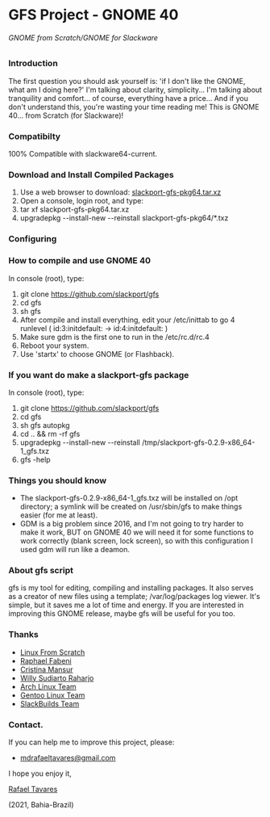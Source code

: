 # GFS Project - GNOME 40
###### GNOME from Scratch/GNOME for Slackware

### Introduction

 The first question you should ask yourself is: 'if I don't like the GNOME, what am I doing here?'
 I'm talking about clarity, simplicity... I'm talking about tranquility and comfort... of course, everything have a price...
 And if you don't understand this, you're wasting your time reading me!
 This is GNOME 40... from Scratch (for Slackware)!

### Compatibilty
 
 100% Compatible with slackware64-current.

### Download and Install Compiled Packages
 1. Use a web browser to download:
 [slackport-gfs-pkg64.tar.xz](https://drive.google.com/u/1/uc?id=15-VyFtpMbp8Xl36YKjzGtgIydOrzFJkw&export=download)
 2. Open a console, login root, and type:
 3. tar xf slackport-gfs-pkg64.tar.xz
 4. upgradepkg --install-new --reinstall slackport-gfs-pkg64/*.txz

### Configuring


### How to compile and use GNOME 40
 In console (root), type:
 1. git clone https://github.com/slackport/gfs
 2. cd gfs
 3. sh gfs
 4. After compile and install everything, edit your /etc/inittab to go 4 runlevel ( id:3:initdefault: -> id:4:initdefault: )
 5. Make sure gdm is the first one to run in the /etc/rc.d/rc.4 
 6. Reboot your system.
 7. Use 'startx' to choose GNOME (or Flashback).

### If you want do make a slackport-gfs package
 In console (root), type:
 1. git clone https://github.com/slackport/gfs
 2. cd gfs
 3. sh gfs autopkg
 3. cd .. && rm -rf gfs
 5. upgradepkg --install-new --reinstall /tmp/slackport-gfs-0.2.9-x86_64-1_gfs.txz
 6. gfs -help

### Things you should know
- The slackport-gfs-0.2.9-x86_64-1_gfs.txz will be installed on /opt directory;
a symlink will be created on /usr/sbin/gfs to make things easier (for me at least).
- GDM is a big problem since 2016, and I'm not going to try harder to make it work, BUT
on GNOME 40 we will need it for some functions to work correctly (blank screen, lock screen), so
with this configuration I used gdm will run like a deamon.

### About gfs script
gfs is my tool for editing, compiling and installing packages. 
It also serves as a creator of new files using a template; /var/log/packages log viewer. 
It's simple, but it saves me a lot of time and energy. 
If you are interested in improving this GNOME release, maybe gfs will be useful for you too.

### Thanks
- [Linux From Scratch](http://www.linuxfromscratch.org/)
- [Raphael Fabeni](https://github.com/raphaelfabeni)
- [Cristina Mansur](mailto:cristinatmansur@gmail.com)
- [Willy Sudiarto Raharjo](https://github.com/willysr)
- [Arch Linux Team](https://www.archlinux.org/)
- [Gentoo Linux Team](https://www.gentoo.org/)
- [SlackBuilds Team](https://slackbuilds.org/)

### Contact.
 If you can help me to improve this project, please:
  - mdrafaeltavares@gmail.com

I hope you enjoy it,

[Rafael Tavares](https://instagram.com/rafaeltlacerda)

(2021, Bahia-Brazil)
